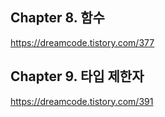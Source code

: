 ## Chapter 8. 함수

https://dreamcode.tistory.com/377

## Chapter 9. 타입 제한자

https://dreamcode.tistory.com/391

